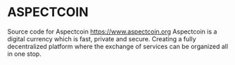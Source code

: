 # ASPECTCOIN
Source code for Aspectcoin
https://www.aspectcoin.org
Aspectcoin is a digital currency which is fast, private and secure. Creating a fully decentralized platform where the exchange of services can be organized all in one stop.
